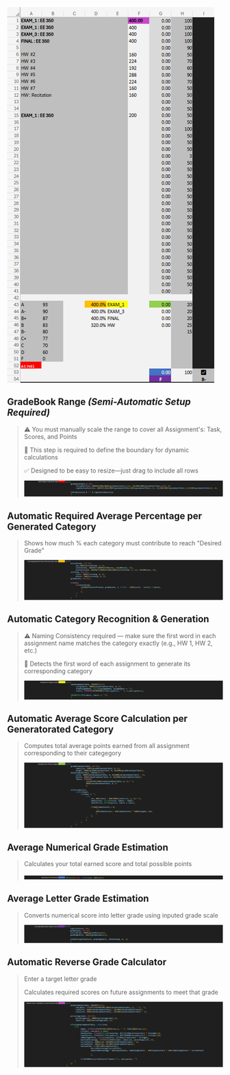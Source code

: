 <img src= https://github.com/Kyros0718/EXCEL_Project/blob/main/Projects_Image_Folder%20/Grade_Pilot_Images/backEndColorKeys.png>

## GradeBook Range _(Semi-Automatic Setup Required)_
> ⚠️ You must manually scale the range to cover all Assignment's: Task, Scores, and Points
> 
> 🧩 This step is required to define the boundary for dynamic calculations
> 
> ✅ Designed to be easy to resize—just drag to include all rows
> 
> <img src=https://github.com/Kyros0718/EXCEL_Project/blob/main/Projects_Image_Folder%20/Grade_Pilot_Images/blockRangeGradeBookTable.png >

## Automatic Required Average Percentage per Generated Category
> Shows how much % each category must contribute to reach "Desired Grade"
> 
> <img src= https://github.com/Kyros0718/EXCEL_Project/blob/main/Projects_Image_Folder%20/Grade_Pilot_Images/desiredPercentage.png>


## Automatic Category Recognition & Generation
>⚠️ Naming Consistency required — make sure the first word in each assignment name matches the category exactly (e.g., HW 1, HW 2, etc.)
>
>🧩 Detects the first word of each assignment to generate its corresponding category
>
><img src= https://github.com/Kyros0718/EXCEL_Project/blob/main/Projects_Image_Folder%20/Grade_Pilot_Images/assignementCategoryGenerator.png>

## Automatic Average Score Calculation per Generatorated Category
> Computes total average points earned from all assignment corresponding to their categegory
>
> <img src= https://github.com/Kyros0718/EXCEL_Project/blob/main/Projects_Image_Folder%20/Grade_Pilot_Images/avgScoreGenerator.png>

## Average Numerical Grade Estimation
> Calculates your total earned score and total possible points
>
> <img src= https://github.com/Kyros0718/EXCEL_Project/blob/main/Projects_Image_Folder%20/Grade_Pilot_Images/totalScoreAndPoints.png>

## Average Letter Grade Estimation
> Converts numerical score into letter grade using inputed grade scale
>
> <img src= https://github.com/Kyros0718/EXCEL_Project/blob/main/Projects_Image_Folder%20/Grade_Pilot_Images/letterGradeEstimation.png>

## Automatic Reverse Grade Calculator
> Enter a target letter grade
> 
> Calculates required scores on future assignments to meet that grade
>
> <img src= https://github.com/Kyros0718/EXCEL_Project/blob/main/Projects_Image_Folder%20/Grade_Pilot_Images/reverseScoreCalculated.png>
